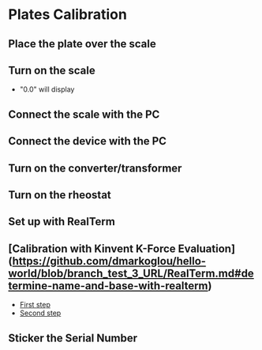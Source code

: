 # Plates Calibration

## Place the plate over the scale
## Turn on the scale 
   - "0.0" will display
   
## Connect the scale with the PC
## Connect the device with the PC
## Turn on the converter/transformer
## Turn on the rheostat


## Set up with RealTerm
	
##  [Calibration with Kinvent K-Force Evaluation] (https://github.com/dmarkoglou/hello-world/blob/branch_test_3_URL/RealTerm.md#determine-name-and-base-with-realterm)
- [First step](https://github.com/dmarkoglou/hello-world/blame/branch_test_3_URL/Kinvent_KForce_Evaluation.md#L9-L13)
- [Second step](https://github.com/dmarkoglou/hello-world/blob/branch_test_3_URL/Kinvent_KForce_Evaluation.md#tab-serialusb-start)
	
## Sticker the Serial Number
	
